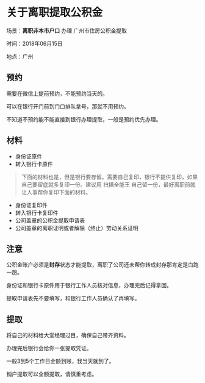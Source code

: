 # 关于离职提取公积金

场景：**离职非本市户口** 办理 广州市住房公积金提取

时间：2018年06月15日

地点：广州

## 预约

需要在微信上提前预约，不能预约当天的。

可以在银行开门前到门口排队拿号，那就不用预约。

不知道不预约能不能直接到银行办理提取，一般是预约优先办理。

## 材料

* 身份证原件
* 转入银行卡原件

> 下面的材料也是，但是银行要存留。需要自己复印，银行不提供复印，如果自己要留底就多复印一份。建议用 扫描全能王 自己留一份，最好离职前就让人事帮你复印下面的材料。

* 身份证复印件
* 转入银行卡复印件
* 公司盖章的公积金提取申请表
* 公司盖章的离职证明或者解除（终止）劳动关系证明

## 注意

公积金账户必须是**封存**状态才能提取，离职了公司还未帮你转成封存那肯定是白跑一趟。

身份证和银行卡原件用于银行工作人员核对信息，办理完后记得拿回。

提取申请表先不要填写，和银行工作人员确认了再填写。

## 提取

将自己的材料给大堂经理过目，确保自己带齐资料。

办理完后银行会给你一张提取凭证。

一般3到5个工作日金额到账，我当天就到了。

销户提取可以全额提取，请慎重考虑。
